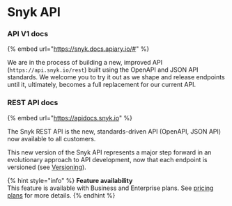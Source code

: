 # Snyk API

### API V1 docs

{% embed url="https://snyk.docs.apiary.io/#" %}

We are in the process of building a new, improved API (`https://api.snyk.io/rest`) built using the OpenAPI and JSON API standards. We welcome you to try it out as we shape and release endpoints until it, ultimately, becomes a full replacement for our current API.

### REST API docs

{% embed url="https://apidocs.snyk.io" %}

The Snyk REST API is the new, standards-driven API (OpenAPI, JSON API) now available to all customers.

This new version of the Snyk API represents a major step forward in an evolutionary approach to API development, now that each endpoint is versioned (see [Versioning](https://apidocs.snyk.io#overview)).

{% hint style="info" %}
**Feature availability**\
This feature is available with Business and Enterprise plans. See [pricing plans](https://snyk.io/plans/) for more details.
{% endhint %}
